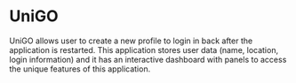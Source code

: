 # UniGO
UniGO allows user to create a new profile to login in back after the application is restarted. This application stores user data (name, location, login information) and it has an interactive dashboard with panels to access the unique features of this application.
